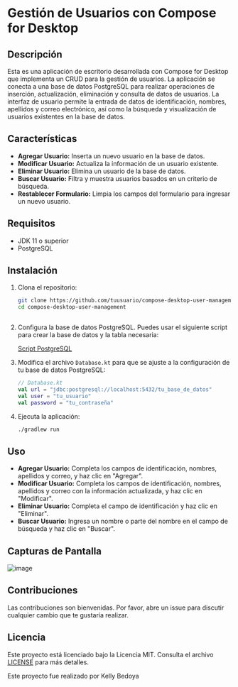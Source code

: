# Gestión de Usuarios con Compose for Desktop

## Descripción
Esta es una aplicación de escritorio desarrollada con Compose for Desktop que implementa un CRUD para la gestión de usuarios. La aplicación se conecta a una base de datos PostgreSQL para realizar operaciones de inserción, actualización, eliminación y consulta de datos de usuarios. La interfaz de usuario permite la entrada de datos de identificación, nombres, apellidos y correo electrónico, así como la búsqueda y visualización de usuarios existentes en la base de datos.

## Características
- **Agregar Usuario:** Inserta un nuevo usuario en la base de datos.
- **Modificar Usuario:** Actualiza la información de un usuario existente.
- **Eliminar Usuario:** Elimina un usuario de la base de datos.
- **Buscar Usuario:** Filtra y muestra usuarios basados en un criterio de búsqueda.
- **Restablecer Formulario:** Limpia los campos del formulario para ingresar un nuevo usuario.

## Requisitos
- JDK 11 o superior
- PostgreSQL

## Instalación
1. Clona el repositorio:
   ```bash
   git clone https://github.com/tuusuario/compose-desktop-user-management.git
   cd compose-desktop-user-management
  

2. Configura la base de datos PostgreSQL. Puedes usar el siguiente script para crear la base de datos y la tabla necesaria:

    [Script PostgreSQL](https://drive.google.com/file/d/1erqgtvrIYL1v1DMLezRGG4zbE0Esrb6b/view?usp=sharing)


4. Modifica el archivo `Database.kt` para que se ajuste a la configuración de tu base de datos PostgreSQL:
   ```kotlin
   // Database.kt
   val url = "jdbc:postgresql://localhost:5432/tu_base_de_datos"
   val user = "tu_usuario"
   val password = "tu_contraseña"
   ```

5. Ejecuta la aplicación:
   ```bash
   ./gradlew run
   ```

## Uso
- **Agregar Usuario:** Completa los campos de identificación, nombres, apellidos y correo, y haz clic en "Agregar".
- **Modificar Usuario:** Completa los campos de identificación, nombres, apellidos y correo con la información actualizada, y haz clic en "Modificar".
- **Eliminar Usuario:** Completa el campo de identificación y haz clic en "Eliminar".
- **Buscar Usuario:** Ingresa un nombre o parte del nombre en el campo de búsqueda y haz clic en "Buscar".

## Capturas de Pantalla
![image](https://github.com/user-attachments/assets/942efd40-ca07-4007-98de-123fbe169df7)


## Contribuciones
Las contribuciones son bienvenidas. Por favor, abre un issue para discutir cualquier cambio que te gustaría realizar.

## Licencia
Este proyecto está licenciado bajo la Licencia MIT. Consulta el archivo [LICENSE](LICENSE) para más detalles.

Este proyecto fue realizado por Kelly Bedoya